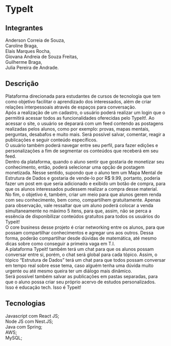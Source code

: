 # TypeIt

## Integrantes
Anderson Correia de Souza,<br>
Caroline Braga, <br>
Elaís Marques Rocha,<br>
Giovana Andreia de Souza Freitas, <br>
Guilherme Braga, <br>
Julia Pereira de Andrade. <br>

## Descrição

Plataforma direcionada para estudantes de cursos de tecnologia que tem como objetivo facilitar o aprendizado dos interessados, além de criar relações interpessoais através de espaços para conversação. <br>
Após a realização de um cadastro, o usuário poderá realizar um login que o permitirá acessar todos as funcionalidades oferecidas pelo TypeIt!. Ao acessar o site, o usuário se deparará com um feed contendo as postagens realizadas pelos alunos, como por exemplo: provas, mapas mentais, perguntas, desabafos e muito mais. Será possível salvar, comentar, reagir a publicações e seguir conteúdo específicos. <br>
O usuário também poderá navegar entre seu perfil, para fazer edições e personalizações a fim de segmentar os conteúdos que receberá em seu feed. <br>
Dentro da plataforma, quando o aluno sentir que gostaria de monetizar seu conhecimento, então, poderá selecionar uma opção de postagem monetizada. Nesse sentido, supondo que o aluno tem um Mapa Mental de Estrutura de Dados e gostaria de vende-lo por R$ 9.99, portanto, poderia fazer um post em que seria adicionado e exibido um botão de compra, para que os alunos interessados pudessem realizar a compra desse material. <br>
No fim, o objetivo é, também, criar um meio para que alunos gerem renda com seu conhecimento, bem como, compartilhem gratuitamente. Apenas para observação, vale ressaltar que um aluno poderá colocar a venda simultaneamente no máximo 5 itens, para que, assim, não se perca a essência de disponibilizar conteúdos gratuitos para todos os usuários do Typeit! <br>
O core business desse projeto é criar networking entre os alunos, para que possam compartilhar conhecimentos e agregar uns aos outros. Dessa forma, poderão compartilhar desde dúvidas de matemática, até mesmo dicas sobre como conseguir a primeira vaga em T.I. <br>
A plataforma Typeit! também terá um chat para que os alunos possam conversar entre si, porém, o chat será global para cada tópico. Assim, o tópico “Estrutura de Dados” terá um chat para que todos possam conversar em tempo real sobre esse tema, caso alguém tenha uma dúvida muito urgente ou até mesmo queira ter um diálogo mais dinâmico. <br>
Será possível também salvar as publicações em pastas separadas, para que o aluno possa criar seu próprio acervo de estudos personalizados. <br>
Isso é educação tech. Isso é Typeit! <br>
## Tecnologias
Javascript com React JS; <br>
Node JS com Nest.JS; <br>
Java com Spring; <br>
AWS; <br>
MySQL; <br>



 
